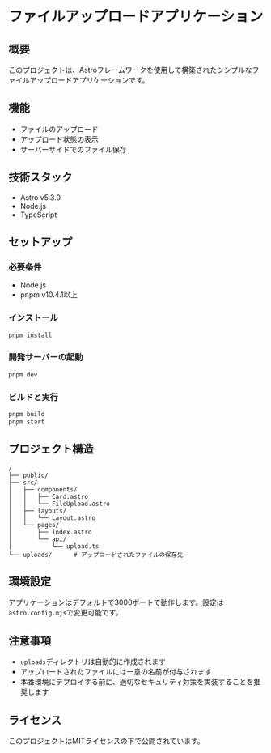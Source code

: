 # ファイルアップロードアプリケーション

## 概要
このプロジェクトは、Astroフレームワークを使用して構築されたシンプルなファイルアップロードアプリケーションです。

## 機能
- ファイルのアップロード
- アップロード状態の表示
- サーバーサイドでのファイル保存

## 技術スタック
- Astro v5.3.0
- Node.js
- TypeScript

## セットアップ

### 必要条件
- Node.js
- pnpm v10.4.1以上

### インストール
```sh
pnpm install
```

### 開発サーバーの起動
```sh
pnpm dev
```

### ビルドと実行
```sh
pnpm build
pnpm start
```

## プロジェクト構造
```text
/
├── public/
├── src/
│   ├── components/
│   │   ├── Card.astro
│   │   └── FileUpload.astro
│   ├── layouts/
│   │   └── Layout.astro
│   └── pages/
│       ├── index.astro
│       └── api/
│           └── upload.ts
└── uploads/      # アップロードされたファイルの保存先
```

## 環境設定
アプリケーションはデフォルトで3000ポートで動作します。設定は`astro.config.mjs`で変更可能です。

## 注意事項
- `uploads`ディレクトリは自動的に作成されます
- アップロードされたファイルには一意の名前が付与されます
- 本番環境にデプロイする前に、適切なセキュリティ対策を実装することを推奨します

## ライセンス
このプロジェクトはMITライセンスの下で公開されています。

